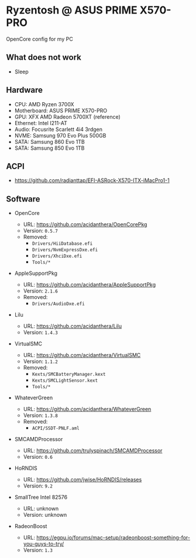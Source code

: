 # Ryzentosh @ ASUS PRIME X570-PRO

OpenCore config for my PC

## What does not work

* Sleep

## Hardware

* CPU: AMD Ryzen 3700X
* Motherboard: ASUS PRIME X570-PRO
* GPU: XFX AMD Radeon 5700XT (reference)
* Ethernet: Intel I211-AT
* Audio: Focusrite Scarlett 4i4 3rdgen
* NVME: Samsung 970 Evo Plus 500GB
* SATA: Samsung 860 Evo 1TB
* SATA: Samsung 850 Evo 1TB

## ACPI

* https://github.com/radianttap/EFI-ASRock-X570-ITX-iMacPro1-1

## Software

* OpenCore 
  * URL: https://github.com/acidanthera/OpenCorePkg
  * Version: `0.5.7`
  * Removed:
    * `Drivers/HiiDatabase.efi`
    * `Drivers/NvmExpressDxe.efi`
    * `Drivers/XhciDxe.efi`
    * `Tools/*`

* AppleSupportPkg
  * URL: https://github.com/acidanthera/AppleSupportPkg
  * Version: `2.1.6`
  * Removed:
    * `Drivers/AudioDxe.efi`

* Lilu
  * URL: https://github.com/acidanthera/Lilu
  * Version: `1.4.3`

* VirtualSMC
  * URL: https://github.com/acidanthera/VirtualSMC
  * Version: `1.1.2`
  * Removed:
    * `Kexts/SMCBatteryManager.kext`
    * `Kexts/SMCLightSensor.kext`
    * `Tools/*`

* WhateverGreen
  * URL: https://github.com/acidanthera/WhateverGreen
  * Version: `1.3.8`
  * Removed:
    * `ACPI/SSDT-PNLF.aml`

* SMCAMDProcessor
  * URL: https://github.com/trulyspinach/SMCAMDProcessor
  * Version: `0.6`

* HoRNDIS
  * URL: https://github.com/jwise/HoRNDIS/releases
  * Version: `9.2`

* SmallTree Intel 82576
  * URL: unknown
  * Version: unknown

* RadeonBoost
  * URL: https://egpu.io/forums/mac-setup/radeonboost-something-for-you-guys-to-try/
  * Version: `1.3`

